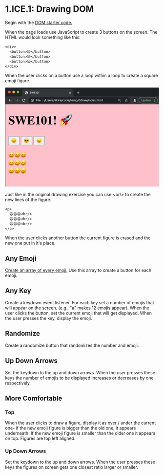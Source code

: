 # 1.ICE.1: Drawing DOM

Begin with the [DOM starter code.](https://github.com/rocketacademy/swe101-next-steps-dom)

When the page loads use JavaScript to create 3 buttons on the screen. The HTML would look something like this:

```text
<div>
  <button>😄</button>
  <button>😎</button>
  <button>😦</button>
</div>
```

When the user clicks on a button use a loop within a loop to create a square emoji figure.

![](../../.gitbook/assets/screen-shot-2020-10-17-at-10.31.38-pm.png)

Just like in the original drawing exercise you can use &lt;br/&gt; to create the new lines of the figure.

```text
<p>
  😄😄😄<br/>
  😄😄😄<br/>
  😄😄😄<br/>
</p>
```

When the user clicks another button the current figure is erased and the new one put in it's place.

## Any Emoji

[Create an array of every emoji.](https://gist.github.com/anthonydelgado/528d1fab9242067348c0ac25f873d7f0) Use this array to create a button for each emoji.

## Any Key

Create a keydown event listener. For each key set a number of emojis that will appear on the screen. \(e.g., "a" makes 12 emojis appear\). When the user clicks the button, set the current emoji that will get displayed. When the user presses the key, display the emoji.

## Randomize

Create a randomize button that randomizes the number and emoji.

## Up Down Arrows

Set the keydown to the up and down arrows. When the user presses these keys the number of emojis to be displayed increases or decreases by one respectively.

## More Comfortable

### Top

When the user clicks to draw a figure, display it as over / under the current one- if the new emoji figure is bigger than the old one, it appears underneath. If the new emoji figure is smaller than the older one it appears on top. Figures are top left aligned.

### Up Down Arrows

Set the keydown to the up and down arrows. When the user presses these keys the figures on screen gets one closest ratio larger or smaller.

